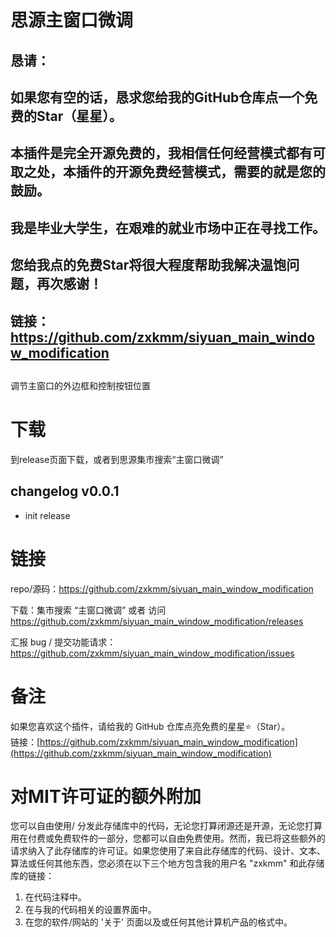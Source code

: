 # 思源主窗口微调

## 恳请：
## 如果您有空的话，恳求您给我的GitHub仓库点一个**免费**的Star（星星）。
## 本插件是完全开源免费的，我相信任何经营模式都有可取之处，本插件的开源免费经营模式，需要的就是您的鼓励。
## 我是毕业大学生，在艰难的就业市场中正在寻找工作。
## 您给我点的免费Star将很大程度帮助我解决温饱问题，再次感谢！
## 链接：https://github.com/zxkmm/siyuan_main_window_modification
## 

调节主窗口的外边框和控制按钮位置 

# 下载
到release页面下载，或者到思源集市搜索“主窗口微调”   

## changelog v0.0.1
 - init release

# 链接
repo/源码：https://github.com/zxkmm/siyuan_main_window_modification  

下载：集市搜索 “主窗口微调” 或者 访问 https://github.com/zxkmm/siyuan_main_window_modification/releases

汇报 bug / 提交功能请求：https://github.com/zxkmm/siyuan_main_window_modification/issues  



# 备注
如果您喜欢这个插件，请给我的 GitHub 仓库点亮免费的星星⭐（Star）。  
链接：[https://github.com/zxkmm/siyuan_main_window_modification](https://github.com/zxkmm/siyuan_main_window_modification)    


# 对MIT许可证的额外附加

您可以自由使用/ 分发此存储库中的代码，无论您打算闭源还是开源，无论您打算用在付费或免费软件的一部分，您都可以自由免费使用。然而，我已将这些额外的请求纳入了此存储库的许可证。如果您使用了来自此存储库的代码、设计、文本、算法或任何其他东西，您必须在以下三个地方包含我的用户名 "zxkmm" 和此存储库的链接：

1. 在代码注释中。
2. 在与我的代码相关的设置界面中。
3. 在您的软件/网站的 '关于' 页面以及或任何其他计算机产品的格式中。


